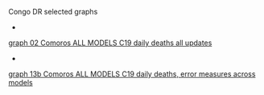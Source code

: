 Congo DR selected graphs

*

[graph 02 Comoros ALL MODELS C19 daily deaths all updates](https://github.com/pourmalek/CovidLongitudinal/blob/main/output/countries/Congo%20DR/graph%2002%20Congo%20DR%20ALL%20MODELS%20C19%20daily%20deaths%20all%20updates.pdf)


*

[graph 13b Comoros ALL MODELS C19 daily deaths, error measures across models](https://github.com/pourmalek/CovidLongitudinal/blob/main/output/countries/Congo%20DR/graph%2013b%20Congo%20DR%20ALL%20MODELS%20C19%20daily%20deaths%2C%20error%20measures%20across%20models.pdf)



